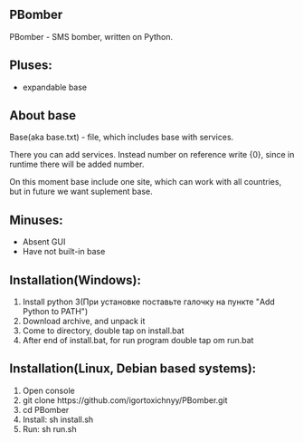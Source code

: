 <h2>PBomber</h2>

<p>PBomber - SMS bomber, written on Python.</p>

<h2>Pluses:</h2>

<ul>
    <li>expandable base</li>
</ul>

<h2>About base</h2>

<p>Base(aka base.txt) - file, which includes base with services.</p>

<p>There you can add services. Instead number on reference write {0}, since in runtime there will be added number.</p>

<p>On this moment base include one site, which can work with all countries, but in future we want suplement base.</p>

<h2>Minuses:</h2>

<ul>
    <li>Absent GUI</li>
    <li>Have not built-in base</li>
</ul>

<h2>Installation(Windows):</h2>

<ol>
    <li>Install python 3(При установке поставьте галочку на пункте "Add Python to PATH")</li>
    <li>Download archive, and unpack it</li>
    <li>Come to directory, double tap on install.bat</li>
    <li>After end of install.bat, for run program double tap om run.bat</li>
</ol>

<h2>Installation(Linux, Debian based systems):</h2>

<ol>
    <li>Open console</li>
    <li>git clone https://github.com/igortoxichnyy/PBomber.git</li>
    <li>cd PBomber</li>
    <li>Install: sh install.sh</li>
    <li>Run: sh run.sh</li>
</ol>
